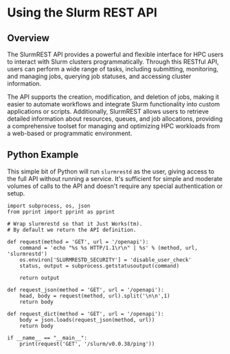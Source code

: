 # Using the Slurm REST API

## Overview

The SlurmREST API provides a powerful and flexible interface for HPC users to interact with Slurm clusters programmatically. Through this RESTful API, users can perform a wide range of tasks, including submitting, monitoring, and managing jobs, querying job statuses, and accessing cluster information. 

The API supports the creation, modification, and deletion of jobs, making it easier to automate workflows and integrate Slurm functionality into custom applications or scripts. Additionally, SlurmREST allows users to retrieve detailed information about resources, queues, and job allocations, providing a comprehensive toolset for managing and optimizing HPC workloads from a web-based or programmatic environment.

## Python Example

This simple bit of Python will run `slurmrestd` as the user, giving access to the full API without running a service. It's sufficient for simple and moderate volumes of calls to the API and doesn't require any special authentication or setup.

``` {.python}
import subprocess, os, json
from pprint import pprint as pprint

# Wrap slurmrestd so that it Just Works(tm).
# By default we return the API definition.

def request(method = 'GET', url = '/openapi'):
    command = 'echo "%s %s HTTP/1.1\r\n" | %s' % (method, url, 'slurmrestd')
    os.environ['SLURMRESTD_SECURITY'] = 'disable_user_check'
    status, output = subprocess.getstatusoutput(command)

    return output

def request_json(method = 'GET', url = '/openapi'):
    head, body = request(method, url).split('\n\n',1)
    return body

def request_dict(method = 'GET', url = '/openapi'):
    body = json.loads(request_json(method, url))
    return body

if __name__ == "__main__":
    print(request('GET', '/slurm/v0.0.38/ping'))

```


